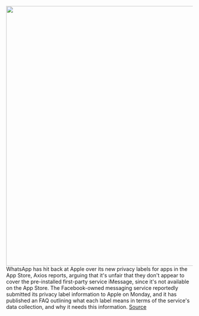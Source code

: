<img src='https://cdn.vox-cdn.com/thumbor/fGOyKGMOhlq5R8zOCBfq93MnEwg=/0x0:1092x720/1200x800/filters:focal(459x273:633x447)/cdn.vox-cdn.com/uploads/chorus_image/image/68483604/verge-whatsapp-notification-2040pxl.0.0.jpg' width='700px' /><br/>
WhatsApp has hit back at Apple over its new privacy labels for apps in the App Store, Axios reports, arguing that it's unfair that they don't appear to cover the pre-installed first-party service iMessage, since it's not available on the App Store. The Facebook-owned messaging service reportedly submitted its privacy label information to Apple on Monday, and it has published an FAQ outlining what each label means in terms of the service's data collection, and why it needs this information.
<a href='https://www.theverge.com/2020/12/9/22165152/whatsapp-privacy-apple-first-third-party-app-store-nutrition-labels'> Source <a/>